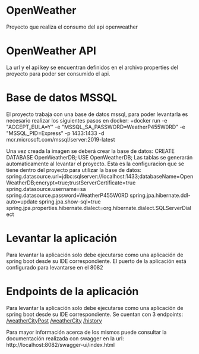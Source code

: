 # OpenWeather
Proyecto que realiza el consumo del api openweather

# OpenWeather API
La url y el api key se encuentran definidos en el archivo properties del proyecto para poder ser consumido el api.

# Base de datos MSSQL
El proyecto trabaja con una base de datos mssql, para poder levantarla es necesario realizar los siguientes pasos en docker:
+docker run -e "ACCEPT_EULA=Y" -e "MSSQL_SA_PASSWORD=WeatherP455W0RD" -e "MSSQL_PID=Express" -p 1433:1433 -d mcr.microsoft.com/mssql/server:2019-latest

Una vez creada la imagen se deberá crear la base de datos:
CREATE DATABASE OpenWeatherDB;
USE OpenWeatherDB;
Las tablas se generarán automaticamente al levantar el proyecto.
Esta es la configuracion que se tiene dentro del proyecto para utilizar la base de datos:
spring.datasource.url=jdbc:sqlserver://localhost:1433;databaseName=OpenWeatherDB;encrypt=true;trustServerCertificate=true
spring.datasource.username=sa
spring.datasource.password=WeatherP455W0RD
spring.jpa.hibernate.ddl-auto=update
spring.jpa.show-sql=true
spring.jpa.properties.hibernate.dialect=org.hibernate.dialect.SQLServerDialect

# Levantar la aplicación
Para levantar la aplicación solo debe ejecutarse como una aplicación de spring boot desde su IDE correspondiente.
El puerto de la aplicación está configurado para levantarse en el 8082

# Endpoints de la aplicación
Para levantar la aplicación solo debe ejecutarse como una aplicación de spring boot desde su IDE correspondiente.
Se cuentan con 3 endpoints:
[/weatherCityPost](http://localhost:8082/weatherCityPost)
[/weatherCity](http://localhost:8082/weatherCity?city=?)
[/history](http://localhost:8082/history)

Para mayor información acerca de los mismos puede consultar la documentación realizada con swagger en la url:
http://localhost:8082/swagger-ui/index.html
